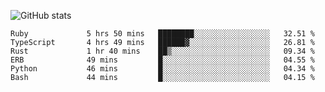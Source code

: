 ![GitHub stats](https://github-readme-stats.vercel.app/api?username=ksk001100&show_icons=true&theme=tokyonight)

<!--START_SECTION:waka-->

```text
Ruby             5 hrs 50 mins   ████████░░░░░░░░░░░░░░░░░   32.51 %
TypeScript       4 hrs 49 mins   ██████▓░░░░░░░░░░░░░░░░░░   26.81 %
Rust             1 hr 40 mins    ██▒░░░░░░░░░░░░░░░░░░░░░░   09.34 %
ERB              49 mins         █░░░░░░░░░░░░░░░░░░░░░░░░   04.55 %
Python           46 mins         █░░░░░░░░░░░░░░░░░░░░░░░░   04.34 %
Bash             44 mins         █░░░░░░░░░░░░░░░░░░░░░░░░   04.15 %
```

<!--END_SECTION:waka-->
